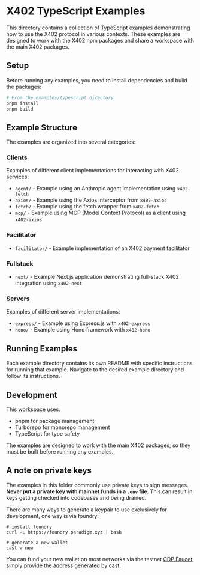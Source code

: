 # X402 TypeScript Examples

This directory contains a collection of TypeScript examples demonstrating how to use the X402 protocol in various contexts. These examples are designed to work with the X402 npm packages and share a workspace with the main X402 packages.

## Setup

Before running any examples, you need to install dependencies and build the packages:

```bash
# From the examples/typescript directory
pnpm install
pnpm build
```

## Example Structure

The examples are organized into several categories:

### Clients

Examples of different client implementations for interacting with X402 services:

- `agent/` - Example using an Anthropic agent implementation using `x402-fetch`
- `axios/` - Example using the Axios interceptor from `x402-axios`
- `fetch/` - Example using the fetch wrapper from `x402-fetch`
- `mcp/` - Example using MCP (Model Context Protocol) as a client using `x402-axios`

### Facilitator

- `facilitator/` - Example implementation of an X402 payment facilitator

### Fullstack

- `next/` - Example Next.js application demonstrating full-stack X402 integration using `x402-next`

### Servers

Examples of different server implementations:

- `express/` - Example using Express.js with `x402-express`
- `hono/` - Example using Hono framework with `x402-hono`

## Running Examples

Each example directory contains its own README with specific instructions for running that example. Navigate to the desired example directory and follow its instructions.

## Development

This workspace uses:

- pnpm for package management
- Turborepo for monorepo management
- TypeScript for type safety

The examples are designed to work with the main X402 packages, so they must be built before running any examples.

## A note on private keys

The examples in this folder commonly use private keys to sign messages. **Never put a private key with mainnet funds in a `.env` file**. This can result in keys getting checked into codebases and being drained.

There are many ways to generate a keypair to use exclusively for development, one way is via foundry:

```
# install foundry
curl -L https://foundry.paradigm.xyz | bash

# generate a new wallet
cast w new
```

You can fund your new wallet on most networks via the testnet [CDP Faucet](https://portal.cdp.coinbase.com/products/faucet), simply provide the address generated by cast.

